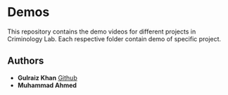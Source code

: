 # Demos
This repository contains the demo videos for different projects in Criminology Lab. Each respective folder contain demo of specific project.
## Authors

* **Gulraiz Khan**  [Github](https://github.com/gulraizk94)
* **Muhammad Ahmed** 
